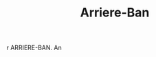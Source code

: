 ---
title: Arriere-Ban
letter: A
permalink: "/definitions/arriere-ban.html"
body: r ARRIERE-BAN. An
published_at: '2018-07-07'
layout: post
---